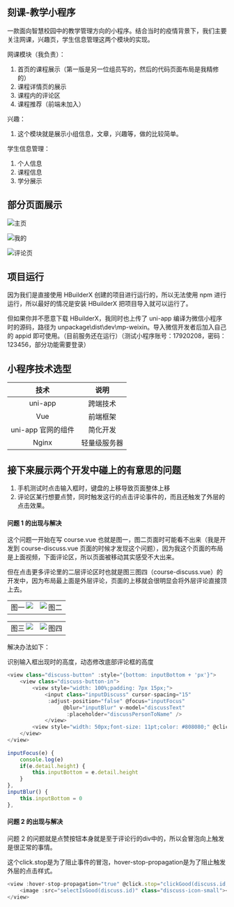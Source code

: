 ## 刻课-教学小程序

一款面向智慧校园中的教学管理方向的小程序。结合当时的疫情背景下，我们主要关注网课，兴趣页，学生信息管理这两个模块的实现。

网课模块（我负责）：

1. 首页的课程展示（第一版是另一位组员写的，然后的代码页面布局是我精修的）
2. 课程详情页的展示
3. 课程内的评论区
4. 课程推荐（前端未加入）

兴趣：

1. 这个模块就是展示小组信息，文章，兴趣等，做的比较简单。

学生信息管理：

1. 个人信息
2. 课程信息
3. 学分展示

## 部分页面展示

![主页](static\image\主页.jpg)

![我的](static\image\我的.jpg)

![评论页](static\image\评论页.jpg)

## 项目运行

因为我们是直接使用 HBuilderX 创建的项目进行运行的，所以无法使用 npm 进行运行，所以最好的情况是安装 HBuilderX 把项目导入就可以运行了。

但如果你并不愿意下载 HBuilderX，我同时也上传了 uni-app 编译为微信小程序时的源码，路径为 unpackage\dist\dev\mp-weixin。导入微信开发者后加入自己的 appid 即可使用。（目前服务还在运行）（测试小程序账号：17920208，密码：123456，部分功能需要登录）

## 小程序技术选型

|        技术        |     说明     |
| :----------------: | :----------: |
|      uni-app       |   跨端技术   |
|        Vue         |   前端框架   |
| uni-app 官网的组件 |   简化开发   |
|       Nginx        | 轻量级服务器 |

## 接下来展示两个开发中碰上的有意思的问题

1. 手机测试时点击输入框时，键盘的上移导致页面整体上移
2. 评论区某行想要点赞，同时触发这行的点击评论事件的，而且还触发了外层的点击效果。

#### 问题 1 的出现与解决

这个问题一开始在写 course.vue 也就是图一，图二页面时可能看不出来（我是开发到 course-discuss.vue 页面的时候才发现这个问题），因为我这个页面的布局是上面视频，下面评论区，所以页面被移动其实感受不大出来。

但在点击更多评论里的二层评论区时也就是图三图四（course-discuss.vue）的开发中，因为布局最上面是外层评论，页面的上移就会很明显会将外层评论直接顶上去。

<table>
    <tr>
        <td><center><img src = static\image\评论页.jpg  width = “50%” align = right>图一</center></td>
        <td><center><img src = static\image\评论区拉伸.jpg  width = “50%” align = left>图二</center></td>
    </tr>
</table>

<table>
    <tr>
        <td><center><img src = static\image\另一个评论区.jpg  width = “50%” align = right>图三</center></td>
        <td><center><img src = static\image\另一个评论区拉伸.jpg  width = “50%” align = left>图四</center></td>
    </tr>
</table>

解决办法如下：

识别输入框出现时的高度，动态修改底部评论框的高度

```javascript
<view class="discuss-button" :style="{bottom: inputBottom + 'px'}">
	<view class="discuss-button-in">
		<view style="width: 100%;padding: 7px 15px;">
            <input class="inputDiscuss" cursor-spacing="15"
             :adjust-position="false" @focus="inputFocus"
                  @blur="inputBlur" v-model="discussText"
                   :placeholder="discussPersonToName" />
			</view>
		<view style="width: 50px;font-size: 11pt;color: #808080;" @click="discussSumbit">发布</view>
	</view>
</view>
        
inputFocus(e) {
	console.log(e)
	if(e.detail.height) {
		this.inputBottom = e.detail.height
	}
},
inputBlur() {
	this.inputBottom = 0
},
```

#### 问题 2 的出现与解决

问题 2 的问题就是点赞按钮本身就是至于评论行的div中的，所以会冒泡向上触发是很正常的事情。

这个click.stop是为了阻止事件的冒泡，hover-stop-propagation是为了阻止触发外层的点击样式。

```javascript
<view :hover-stop-propagation="true" @click.stop="clickGood(discuss.id,discuss.discussPerson,discuss)">
	<image :src="selectIsGood(discuss.id)" class="discuss-icon-small"></image>
</view>
```